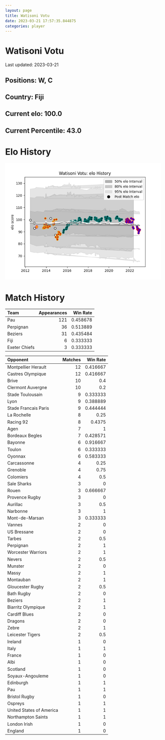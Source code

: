 ```yaml
---  
layout: page  
title: Watisoni Votu  
date: 2023-03-21 17:57:35.844875  
categories: player  
---
```

# Watisoni Votu


Last updated: 2023-03-21
## Positions: W, C

## Country: Fiji

## Current elo: 100.0

## Current Percentile: 43.0

# Elo History


![elo history](history_WatisoniVotu.png)
# Match History


| Team          |   Appearances |   Win Rate |
|:--------------|--------------:|-----------:|
| Pau           |           121 |   0.458678 |
| Perpignan     |            36 |   0.513889 |
| Beziers       |            31 |   0.435484 |
| Fiji          |             6 |   0.333333 |
| Exeter Chiefs |             3 |   0.333333 |

| Opponent                 |   Matches |   Win Rate |
|:-------------------------|----------:|-----------:|
| Montpellier Herault      |        12 |   0.416667 |
| Castres Olympique        |        12 |   0.416667 |
| Brive                    |        10 |   0.4      |
| Clermont Auvergne        |        10 |   0.2      |
| Stade Toulousain         |         9 |   0.333333 |
| Lyon                     |         9 |   0.388889 |
| Stade Francais Paris     |         9 |   0.444444 |
| La Rochelle              |         8 |   0.25     |
| Racing 92                |         8 |   0.4375   |
| Agen                     |         7 |   1        |
| Bordeaux Begles          |         7 |   0.428571 |
| Bayonne                  |         6 |   0.916667 |
| Toulon                   |         6 |   0.333333 |
| Oyonnax                  |         6 |   0.583333 |
| Carcassonne              |         4 |   0.25     |
| Grenoble                 |         4 |   0.75     |
| Colomiers                |         4 |   0.5      |
| Sale Sharks              |         3 |   0        |
| Rouen                    |         3 |   0.666667 |
| Provence Rugby           |         3 |   0        |
| Aurillac                 |         3 |   0.5      |
| Narbonne                 |         3 |   1        |
| Mont-de-Marsan           |         3 |   0.333333 |
| Vannes                   |         2 |   0        |
| US Bressane              |         2 |   0        |
| Tarbes                   |         2 |   0.5      |
| Perpignan                |         2 |   1        |
| Worcester Warriors       |         2 |   1        |
| Nevers                   |         2 |   0.5      |
| Munster                  |         2 |   0        |
| Massy                    |         2 |   1        |
| Montauban                |         2 |   1        |
| Gloucester Rugby         |         2 |   0.5      |
| Bath Rugby               |         2 |   0        |
| Beziers                  |         2 |   1        |
| Biarritz Olympique       |         2 |   1        |
| Cardiff Blues            |         2 |   0        |
| Dragons                  |         2 |   0        |
| Zebre                    |         2 |   1        |
| Leicester Tigers         |         2 |   0.5      |
| Ireland                  |         1 |   0        |
| Italy                    |         1 |   1        |
| France                   |         1 |   0        |
| Albi                     |         1 |   0        |
| Scotland                 |         1 |   0        |
| Soyaux-Angouleme         |         1 |   0        |
| Edinburgh                |         1 |   1        |
| Pau                      |         1 |   1        |
| Bristol Rugby            |         1 |   0        |
| Ospreys                  |         1 |   1        |
| United States of America |         1 |   1        |
| Northampton Saints       |         1 |   1        |
| London Irish             |         1 |   0        |
| England                  |         1 |   0        |